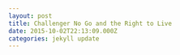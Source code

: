 ```yaml
---
layout: post
title: Challenger No Go and the Right to Live
date: 2015-10-02T22:13:09.000Z
categories: jekyll update
---
```

